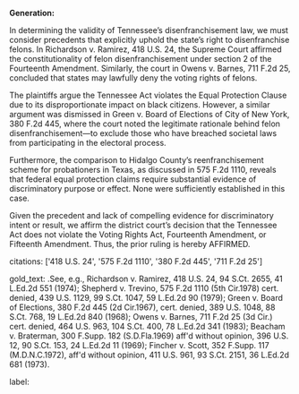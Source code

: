 **Generation:**

In determining the validity of Tennessee’s disenfranchisement law, we must consider precedents that explicitly uphold the state’s right to disenfranchise felons. In Richardson v. Ramirez, 418 U.S. 24, the Supreme Court affirmed the constitutionality of felon disenfranchisement under section 2 of the Fourteenth Amendment. Similarly, the court in Owens v. Barnes, 711 F.2d 25, concluded that states may lawfully deny the voting rights of felons.

The plaintiffs argue the Tennessee Act violates the Equal Protection Clause due to its disproportionate impact on black citizens. However, a similar argument was dismissed in Green v. Board of Elections of City of New York, 380 F.2d 445, where the court noted the legitimate rationale behind felon disenfranchisement—to exclude those who have breached societal laws from participating in the electoral process.

Furthermore, the comparison to Hidalgo County’s reenfranchisement scheme for probationers in Texas, as discussed in 575 F.2d 1110, reveals that federal equal protection claims require substantial evidence of discriminatory purpose or effect. None were sufficiently established in this case.

Given the precedent and lack of compelling evidence for discriminatory intent or result, we affirm the district court’s decision that the Tennessee Act does not violate the Voting Rights Act, Fourteenth Amendment, or Fifteenth Amendment. Thus, the prior ruling is hereby AFFIRMED.

citations: ['418 U.S. 24', '575 F.2d 1110', '380 F.2d 445', '711 F.2d 25']

gold_text: .See, e.g., Richardson v. Ramirez, 418 U.S. 24, 94 S.Ct. 2655, 41 L.Ed.2d 551 (1974); Shepherd v. Trevino, 575 F.2d 1110 (5th Cir.1978) cert. denied, 439 U.S. 1129, 99 S.Ct. 1047, 59 L.Ed.2d 90 (1979); Green v. Board of Elections, 380 F.2d 445 (2d Cir.1967), cert. denied, 389 U.S. 1048, 88 S.Ct. 768, 19 L.Ed.2d 840 (1968); Owens v. Barnes, 711 F.2d 25 (3d Cir.) cert. denied, 464 U.S. 963, 104 S.Ct. 400, 78 L.Ed.2d 341 (1983); Beacham v. Braterman, 300 F.Supp. 182 (S.D.Fla.1969) aff'd without opinion, 396 U.S. 12, 90 S.Ct. 153, 24 L.Ed.2d 11 (1969); Fincher v. Scott, 352 F.Supp. 117 (M.D.N.C.1972), aff'd without opinion, 411 U.S. 961, 93 S.Ct. 2151, 36 L.Ed.2d 681 (1973).

label: 